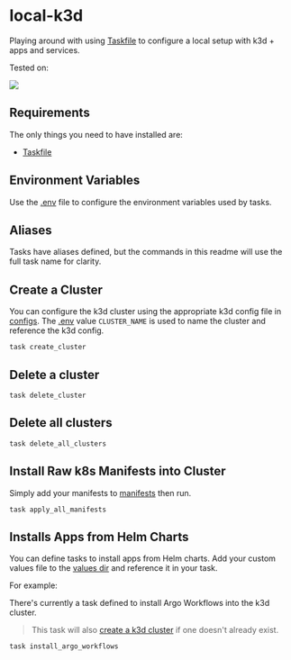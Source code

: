 # local-k3d

Playing around with using [Taskfile](https://taskfile.dev/) to configure a local setup with k3d + apps and services.

Tested on:

![](img/neofetch.png)

## Requirements

The only things you need to have installed are:

- [Taskfile](https://taskfile.dev/installation/)

## Environment Variables

Use the [.env](./.env) file to configure the environment variables used by tasks.

## Aliases

Tasks have aliases defined, but the commands in this readme will use the full task name for clarity.

## Create a Cluster

You can configure the k3d cluster using the appropriate k3d config file in [configs](./configs/).
The [.env](./.env) value `CLUSTER_NAME` is used to name the cluster and reference the k3d config.

```shell
task create_cluster
```

## Delete a cluster

```shell
task delete_cluster
```

## Delete all clusters

```shell
task delete_all_clusters
```

## Install Raw k8s Manifests into Cluster

Simply add your manifests to [manifests](./manifests/) then run.

```shell
task apply_all_manifests
```

## Installs Apps from Helm Charts

You can define tasks to install apps from Helm charts. Add your custom values file to the [values dir](./values/) and reference
it in your task.

For example:

There's currently a task defined to install Argo Workflows into the k3d cluster.

> This task will also [create a k3d cluster](#create-a-cluster) if one doesn't already exist.

```shell
task install_argo_workflows
```